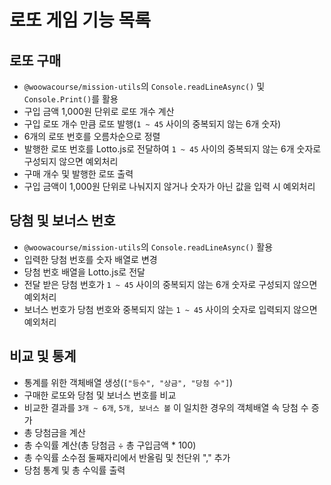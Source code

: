 # 로또 게임 기능 목록

## 로또 구매

- `@woowacourse/mission-utils`의 `Console.readLineAsync()` 및 `Console.Print()`를 활용
- 구입 금액 1,000원 단위로 로또 개수 계산
- 구입 로또 개수 만큼 로또 발행(`1 ~ 45` 사이의 중복되지 않는 6개 숫자)
- 6개의 로또 번호를 오름차순으로 정렬
- 발행한 로또 번호를 Lotto.js로 전달하여 `1 ~ 45` 사이의 중복되지 않는 6개 숫자로 구성되지 않으면 예외처리
- 구매 개수 및 발행한 로또 출력
- 구입 금액이 1,000원 단위로 나눠지지 않거나 숫자가 아닌 값을 입력 시 예외처리


## 당첨 및 보너스 번호

- `@woowacourse/mission-utils`의 `Console.readLineAsync()` 활용 
- 입력한 당첨 번호를 숫자 배열로 변경
- 당첨 번호 배열을 Lotto.js로 전달
- 전달 받은 당첨 번호가 `1 ~ 45` 사이의 중복되지 않는 6개 숫자로 구성되지 않으면 예외처리
- 보너스 번호가 당첨 번호와 중복되지 않는 `1 ~ 45` 사이의 숫자로 입력되지 않으면 예외처리


## 비교 및 통계

- 통계를 위한 객체배열 생성(`["등수", "상금", "당첨 수"]`)
- 구매한 로또와 당첨 및 보너스 번호를 비교
- 비교한 결과를 `3개 ~ 6개`, `5개, 보너스 볼` 이 일치한 경우의 객체배열 속 당첨 수 증가
- 총 당첨금을 계산
- 총 수익률 계산(총 당첨금 ÷ 총 구입금액 * 100)
- 총 수익률 소수점 둘째자리에서 반올림 및 천단위 "," 추가
- 당첨 통계 및 총 수익률 출력
